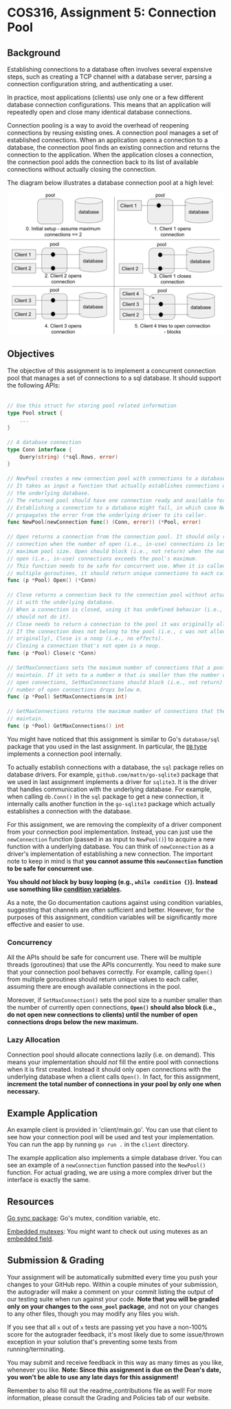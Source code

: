 # COS316, Assignment 5: Connection Pool

## Background

Establishing connections to a database often involves several expensive steps,
such as creating a TCP channel with a database server, parsing a connection
configuration string, and authenticating a user.

In practice, most applications (clients) use only one or a few different database
connection configurations. This means that an application will repeatedly
open and close many identical database connections.

Connection pooling is a way to avoid the overhead of reopening connections by
reusing existing ones. A connection pool manages a set of established
connections. When an application opens a connection to a database, the connection
pool finds an existing connection and returns the connection to the application.
When the application closes a connection, the connection pool adds the connection
back to its list of available connections without actually closing the connection.

The diagram below illustrates a database connection pool at a high level:

![DB Connection Pool ](db-pool-figure.png)

## Objectives

The objective of this assignment is to implement a concurrent connection pool that manages a set of
connections to a sql database. It should support the following APIs:

```go

// Use this struct for storing pool related information
type Pool struct {
	...
}

// A database connection
type Conn interface {
	Query(string) (*sql.Rows, error)
}

// NewPool creates a new connection pool with connections to a database.
// It takes as input a function that actually establishes connections with
// the underlying database.
// The returned pool should have one connection ready and available for use
// Establishing a connection to a database might fail, in which case NewPool
// propagates the error from the underlying driver to its caller.
func NewPool(newConnection func() (Conn, error)) (*Pool, error)

// Open returns a connection from the connection pool. It should only return a
// connection when the number of open (i.e., in-use) connections is less than the
// maximum pool size. Open should block (i.e., not return) when the number of
// open (i.e., in-use) connections exceeds the pool's maximum.
// This function needs to be safe for concurrent use. When it is called by
// multiple goroutines, it should return unique connections to each caller.
func (p *Pool) Open() (*Conn)

// Close returns a connection back to the connection pool without actually closing
// it with the underlying database.
// When a connection is closed, using it has undefined behavior (i.e., applications
// should not do it).
// Close needs to return a connection to the pool it was originally allocated in.
// If the connection does not belong to the pool (i.e., c was not allocated to p
// originally), Close is a noop (i.e., no effects).
// Closing a connection that's not open is a noop.
func (p *Pool) Close(c *Conn)

// SetMaxConnections sets the maximum number of connections that a pool can
// maintain. If it sets to a number m that is smaller than the number of currently
// open connections, SetMaxConnections should block (i.e., not return) until the
// number of open connections drops below m.
func (p *Pool) SetMaxConnections(m int)

// GetMaxConnections returns the maximum number of connections that the pool can
// maintain.
func (p *Pool) GetMaxConnections() int

```
You might have noticed that this assignment is similar to Go's `database/sql`
package that you used in the last assignment. In particular, the
[`DB` type][sql_DB] implements a connection pool internally.

To actually establish connections with a database, the `sql` package relies on
database drivers. For example, `github.com/mattn/go-sqlite3` package that we
used in last assignment implements a driver for `sqlite3`. It is
the driver that handles communication with the underlying database.
For example, when calling `db.Conn()` in the `sql` package to get a new connection,
it internally calls another function in the `go-sqlite3` package which actually
establishes a connection with the database.

For this assignment, we are removing the complexity of a driver component from your
connection pool implementation. Instead, you can just use the `newConnection` function
(passed in as input to `NewPool()`) to acquire a new function with a underlying
database. You can think of `newConnection` as a driver's implementation of establishing
a new connection. The important note to keep in mind is that __you cannot assume this
`newConnection` function to be safe for concurrent use__.

__You should _not_ block by busy looping (e.g., `while condition {}`). Instead use something
like [condition variables][go_cond_var].__

As a note, the Go documentation cautions against using condition variables, suggesting that
channels are often sufficient and better. However, for the purposes of this assignment,
condition variables will be significantly more effective and easier to use.

### Concurrency

All the APIs should be safe for concurrent use. There will be multiple threads (goroutines)
that use the APIs concurrently. You need to make sure that your connection pool behaves
correctly. For example, calling `Open()` from multiple goroutines should return unique values
to each caller, assuming there are enough available connections in the pool.

Moreover, if `SetMaxConnection()` sets the pool size to a number smaller than the number of
currently open connections, __`Open()` should also block (i.e., do not open new connections to
clients) until the number of open connections drops below the new maximum.__

### Lazy Allocation

Connection pool should allocate connections lazily (i.e. on demand). This means
your implementation should _not_ fill the entire pool with connections when it is first
created. Instead it should only open connections with the underlying database when a client
calls `Open()`. In fact, for this assignment, __increment the total number of connections in
your pool by only one when necessary.__

## Example Application

An example client is provided in 'client/main.go'. You can use that client to see how your
connection pool will be used and test your implementation. 
You can run the app by running `go run .` in the `client` directory.

The example application also implements a simple database driver. You can see an example of
a `newConnection` function passed into the `NewPool()` function. For actual grading, we are
using a more complex driver but the interface is exactly the same.

## Resources

[Go sync package][go_sync]: Go's mutex, condition variable, etc.

[Embedded mutexes][embedded_mutex]: You might want to check out using mutexes
as an [embedded field][go_embedded_field].

[sql_DB]: https://golang.org/pkg/database/sql/#DB "type sql.DB"
[embedded_mutex]: https://talks.golang.org/2012/10things.slide#3
[go_embedded_field]: https://golang.org/ref/spec#Struct_types
[go_cond_var]: https://golang.org/pkg/sync/#Cond
[go_sync]: https://golang.org/pkg/sync/

## Submission & Grading

Your assignment will be automatically submitted every time you push your changes
to your GitHub repo. Within a couple minutes of your submission, the
autograder will make a comment on your commit listing the output of our testing
suite when run against your code. **Note that you will be graded only on your
changes to the `conn_pool` package**, and not on your changes to any other files,
though you may modify any files you wish.

If you see that all `x` out of `x` tests are passing yet you have a non-100% score for the autograder feedback, 
it's most likely due to some issue/thrown exception in your solution that's preventing some tests from running/terminating.

You may submit and receive feedback in this way as many times as you like,
whenever you like. 
**Note: Since this assignment is due on the Dean's date, you won't be able to use any late days for this assignment!**

Remember to also fill out the readme_contributions file as well! For more information, please consult the Grading and Policies tab of our website.
